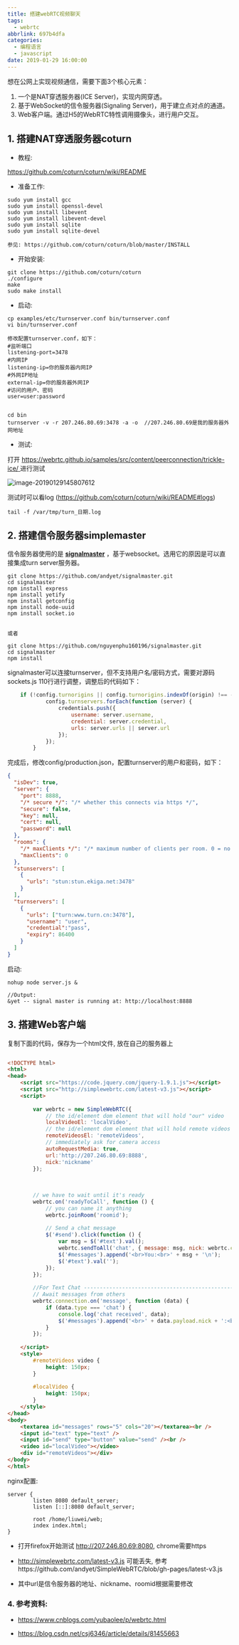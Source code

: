 ```yaml
---
title: 搭建webRTC视频聊天
tags:
  - webrtc
abbrlink: 697b4dfa
categories:
  - 编程语言
  - javascript
date: 2019-01-29 16:00:00
---
```




想在公网上实现视频通信，需要下面3个核心元素：

1. 一个是NAT穿透服务器(ICE Server)，实现内网穿透。
2. 基于WebSocket的信令服务器(Signaling Server)，用于建立点对点的通道。
3. Web客户端。通过H5的WebRTC特性调用摄像头，进行用户交互。

<!-- more -->

## 1. 搭建NAT穿透服务器coturn

+ 教程:

https://github.com/coturn/coturn/wiki/README



+ 准备工作: 

```shell
sudo yum install gcc
sudo yum install openssl-devel
sudo yum install libevent
sudo yum install libevent-devel
sudo yum install sqlite
sudo yum install sqlite-devel

参见: https://github.com/coturn/coturn/blob/master/INSTALL
```



+ 开始安装:

```shell
git clone https://github.com/coturn/coturn
./configure
make
sudo make install
```



+ 启动:

```shell
cp examples/etc/turnserver.conf bin/turnserver.conf
vi bin/turnserver.conf

修改配置turnserver.conf，如下：
#监听端口 
listening-port=3478 
#内网IP 
listening-ip=你的服务器内网IP
#外网IP地址 
external-ip=你的服务器外网IP
#访问的用户、密码 
user=user:password


cd bin
turnserver -v -r 207.246.80.69:3478 -a -o  //207.246.80.69是我的服务器外网地址
```



+ 测试:

打开 [https://webrtc.github.io/samples/src/content/peerconnection/trickle-ice/ ](https://webrtc.github.io/samples/src/content/peerconnection/trickle-ice/)进行测试

![image-20190129145807612](搭建webRTC视频聊天/1.png)



测试时可以看log (https://github.com/coturn/coturn/wiki/README#logs)

```
tail -f /var/tmp/turn_日期.log 
```





## 2. 搭建信令服务器simplemaster

 信令服务器使用的是 [**signalmaster**](https://github.com/andyet/signalmaster) ，基于websocket。选用它的原因是可以直接集成turn server服务器。

```shell
git clone https://github.com/andyet/signalmaster.git
cd signalmaster
npm install express
npm install yetify
npm install getconfig
npm install node-uuid
npm install socket.io


或者

git clone https://github.com/nguyenphu160196/signalmaster.git
cd signalmaster
npm install
```



signalmaster可以连接turnserver，但不支持用户名/密码方式，需要对源码sockets.js 110行进行调整，调整后的代码如下：

```javascript
    if (!config.turnorigins || config.turnorigins.indexOf(origin) !== -1) {
            config.turnservers.forEach(function (server) {
                credentials.push({
                    username: server.username,
                    credential: server.credential,
                    urls: server.urls || server.url
                });
            });
        }

```



完成后，修改config/production.json，配置turnserver的用户和密码，如下：

```json
{
  "isDev": true,
  "server": {
    "port": 8888,
    "/* secure */": "/* whether this connects via https */",
    "secure": false,
    "key": null,
    "cert": null,
    "password": null
  },
  "rooms": {
    "/* maxClients */": "/* maximum number of clients per room. 0 = no limit */",
    "maxClients": 0
  },
  "stunservers": [
    {
      "urls": "stun:stun.ekiga.net:3478"
    }
  ],
  "turnservers": [
    {
      "urls": ["turn:www.turn.cn:3478"],
      "username": "user",
      "credential":"pass",  
      "expiry": 86400
    }
  ]
}
```



启动:

```shell
nohup node server.js &

//Output:
&yet -- signal master is running at: http://localhost:8888
```



## 3. 搭建Web客户端

复制下面的代码，保存为一个html文件, 放在自己的服务器上

```html

<!DOCTYPE html>
<html>
<head>
    <script src="https://code.jquery.com/jquery-1.9.1.js"></script>
    <script src="http://simplewebrtc.com/latest-v3.js"></script>
    <script>
 
        var webrtc = new SimpleWebRTC({
            // the id/element dom element that will hold "our" video
            localVideoEl: 'localVideo',
            // the id/element dom element that will hold remote videos
            remoteVideosEl: 'remoteVideos',
            // immediately ask for camera access
            autoRequestMedia: true,
            url:'http://207.246.80.69:8888',
            nick:'nickname'
        });
 
 
 
        // we have to wait until it's ready
        webrtc.on('readyToCall', function () {
            // you can name it anything
            webrtc.joinRoom('roomid');
 
            // Send a chat message
            $('#send').click(function () {
                var msg = $('#text').val();
                webrtc.sendToAll('chat', { message: msg, nick: webrtc.config.nick });
                $('#messages').append('<br>You:<br>' + msg + '\n');
                $('#text').val('');
            });
        });
 
        //For Text Chat ------------------------------------------------------------------
        // Await messages from others
        webrtc.connection.on('message', function (data) {
            if (data.type === 'chat') {
                console.log('chat received', data);
                $('#messages').append('<br>' + data.payload.nick + ':<br>' + data.payload.message+ '\n');
            }
        });
        
    </script>
    <style>
        #remoteVideos video {
            height: 150px;
        }
 
        #localVideo {
            height: 150px;
        }
    </style>
</head>
<body>
    <textarea id="messages" rows="5" cols="20"></textarea><br />
    <input id="text" type="text" />
    <input id="send" type="button" value="send" /><br />
    <video id="localVideo"></video>
    <div id="remoteVideos"></div>
</body>
</html>
```



nginx配置:

```nginx
server {
        listen 8080 default_server;
        listen [::]:8080 default_server;

        root /home/liuwei/web;
        index index.html;
}
```

+ 打开firefox开始测试  http://207.246.80.69:8080, chrome需要https

+ http://simplewebrtc.com/latest-v3.js 可能丢失, 参考https://github.com/andyet/SimpleWebRTC/blob/gh-pages/latest-v3.js

+ 其中url是信令服务器的地址、nickname、roomid根据需要修改

  

  

### 4. 参考资料:

+ https://www.cnblogs.com/yubaolee/p/webrtc.html

+ https://blog.csdn.net/csj6346/article/details/81455663